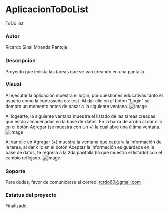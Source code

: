 # AplicacionToDoList
ToDo list

### Autor
Ricardo Sinai Miranda Pantoja

### Descripción
Proyecto que enlista las tareas que se van creando en una pantalla.

### Visual
Al ejecutar la aplicación muestra el login, por cuestiones educativas tanto el usuario como la contraseña es: test.
Al dar clic en el botón "Login" se demora un momento antes de pasar a la siguiente ventana.
![image](https://user-images.githubusercontent.com/48165500/71195333-90c16200-2242-11ea-8899-aebe2d252ea0.png)

Al logearte, la siguiente ventana muestra el listado de las tareas creadas que están almacenadas en la base de datos.
En la barra de arriba al dar clic en el botón Agregar (se muestra con un +) la cual abre una última ventana.
![image](https://user-images.githubusercontent.com/48165500/71195380-ab93d680-2242-11ea-80b2-280cf00ea10e.png)

Al dar clic en Agregar (+) muestra la ventana que captura la información de la tarea, al dar clic en el botón Aceptar la información
es guardada en la base de datos, te regresa a la 2da pantalla (la que muestra el listado) con el cambio reflejado.
![image](https://user-images.githubusercontent.com/48165500/71195411-b9e1f280-2242-11ea-9f12-4ac6a03ec868.png)

### Soporte
Para dudas, favor de comunicarse al correo: rcrdo60@gmail.com

### Estatus del proyecto
Finalizado.
